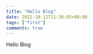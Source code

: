 ```yaml
---
title: "Hello Blog"
date: 2022-10-12T11:30:03+80:00
tags: ["first"]
comments: true
---
```


Hello Blog
